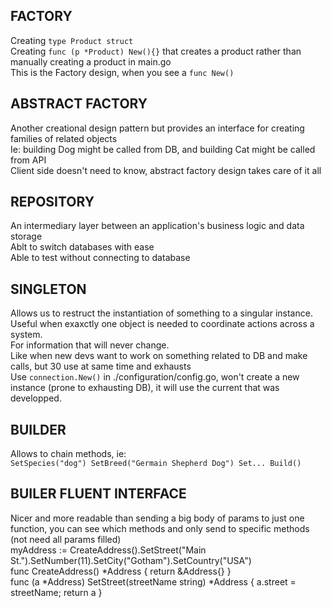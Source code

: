 ## FACTORY

Creating `type Product struct`\
Creating `func (p *Product) New(){}` that creates a product rather than manually creating a product in main.go\
This is the Factory design, when you see a `func New()`

## ABSTRACT FACTORY

Another creational design pattern but provides an interface for creating families of related objects\
Ie: building Dog might be called from DB, and building Cat might be called from API\
Client side doesn't need to know, abstract factory design takes care of it all

## REPOSITORY

An intermediary layer between an application's business logic and data storage\
Ablt to switch databases with ease\
Able to test without connecting to database

## SINGLETON

Allows us to restruct the instantiation of something to a singular instance.\
Useful when exaxctly one object is needed to coordinate actions across a system.\
For information that will never change.\
Like when new devs want to work on something related to DB and make calls, but 30 use at same time and exhausts\
Use `connection.New()` in ./configuration/config.go, won't create a new instance (prone to exhausting DB), it will use the current that was developped.

## BUILDER  

Allows to chain methods, ie:\
`SetSpecies("dog") SetBreed("Germain Shepherd Dog") Set... Build()`

## BUILER FLUENT INTERFACE

Nicer and more readable than sending a big body of params to just one function, you can see which methods and only send to specific methods (not need all params filled)\
myAddress := CreateAddress().SetStreet("Main St.").SetNumber(11).SetCity("Gotham").SetCountry("USA")\
func CreateAddress() *Address { return &Address{} }\
func (a *Address) SetStreet(streetName string) *Address { a.street = streetName; return a }